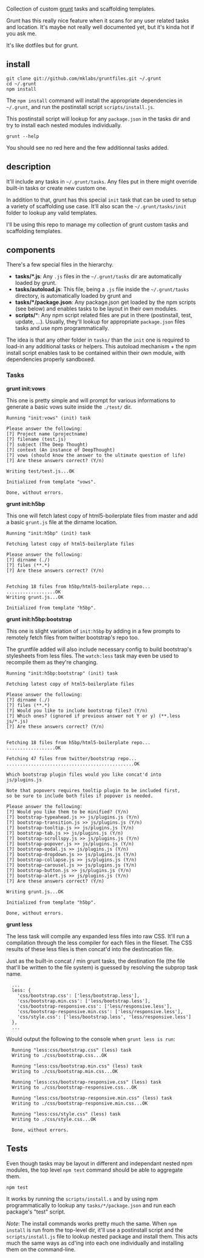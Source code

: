 Collection of custom [grunt](https://github.com/cowboy/grunt) tasks and
scaffolding templates.

Grunt has this really nice feature when it scans for any user related
tasks and location. It's maybe not really well documented yet, but it's
kinda hot if you ask me.

It's like dotfiles but for grunt.

## install

    git clone git://github.com/mklabs/gruntfiles.git ~/.grunt
    cd ~/.grunt
    npm install

The `npm install` command will install the appropriate dependencies in
`~/.grunt`, and run the postinstall script `scripts/install.js`.

This postinstall script will lookup for any `package.json` in the tasks
dir and try to install each nested modules individually.

    grunt --help

You should see no red here and the few additionnal tasks added.

## description

It'll include any tasks in `~/.grunt/tasks`. Any files put in there might
override built-in tasks or create new custom one.

In addition to that, grunt has this special `init` task that can be used
to setup a variety of scaffolding use case. It'll also scan the
`~/.grunt/tasks/init` folder to lookup any valid templates.

I'll be using this repo to manage my collection of grunt custom tasks
and scaffolding templates.

## components

There's a few special files in the hierarchy.

* **tasks/*.js**: Any `.js` files in the `~/.grunt/tasks` dir are
  automatically loaded by grunt.
* **tasks/autoload.js**: This file, being a `.js` file inside the
  `~/.grunt/tasks` directory, is automatically loaded by grunt and
* **tasks/*/package.json**: Any package.json get loaded by the npm
  scripts (see below) and enables tasks to be layout in their own
  modules.
* **scripts/***: Any npm script related files are put in there (postinstall,
  test, update, ...). Usually, they'll lookup for appropriate
  `package.json` files tasks and use npm programmatically.

The idea is that any other folder in `tasks/` than the `init` one is
required to load-in any additional tasks or helpers. This autoload
mechanism + the npm install script enables task to be contained within
their own module, with dependencies properly sandboxed.


### Tasks

**grunt init:vows**

This one is pretty simple and will prompt for various informations to
generate a basic vows suite inside the `./test/` dir.

    Running "init:vows" (init) task

    Please answer the following:
    [?] Project name (projectname)
    [?] filename (test.js)
    [?] subject (The Deep Thought)
    [?] context (An instance of DeepThought)
    [?] vows (should know the answer to the ultimate question of life)
    [?] Are these answers correct? (Y/n)

    Writing test/test.js...OK

    Initialized from template "vows".

    Done, without errors.


**grunt init:h5bp**

This one will fetch latest copy of html5-boilerplate files from master
and add a basic `grunt.js` file at the dirname location.

    Running "init:h5bp" (init) task

    Fetching latest copy of html5-boilerplate files

    Please answer the following:
    [?] dirname (./)
    [?] files (**.*)
    [?] Are these answers correct? (Y/n)


    Fetching 18 files from h5bp/html5-boilerplate repo...
    ..................OK
    Writing grunt.js...OK

    Initialized from template "h5bp".


**grunt init:h5bp:bootstrap**

This one is slight variation of `init:h5bp` by adding in a few prompts
to remotely fetch files from twitter bootstrap's repo too.

The gruntfile added will also include necessary config to build
bootstrap's stylesheets from less files. The `watch:less` task may even
be used to recompile them as they're changing.

    Running "init:h5bp:bootstrap" (init) task

    Fetching latest copy of html5-boilerplate files

    Please answer the following:
    [?] dirname (./)
    [?] files (**.*)
    [?] Would you like to include bootstrap files? (Y/n)
    [?] Which ones? (ignored if previous answer not Y or y) (**.less js/*.js)
    [?] Are these answers correct? (Y/n)


    Fetching 18 files from h5bp/html5-boilerplate repo...
    ..................OK

    Fetching 47 files from twitter/bootstrap repo...
    ...............................................OK

    Which bootstrap plugin files would you like concat'd into js/plugins.js

    Note that popovers requires tooltip plugin to be included first,
    so be sure to include both files if popover is needed.

    Please answer the following:
    [?] Would you like them to be minified? (Y/n)
    [?] bootstrap-typeahead.js >> js/plugins.js (Y/n)
    [?] bootstrap-transition.js >> js/plugins.js (Y/n)
    [?] bootstrap-tooltip.js >> js/plugins.js (Y/n)
    [?] bootstrap-tab.js >> js/plugins.js (Y/n)
    [?] bootstrap-scrollspy.js >> js/plugins.js (Y/n)
    [?] bootstrap-popover.js >> js/plugins.js (Y/n)
    [?] bootstrap-modal.js >> js/plugins.js (Y/n)
    [?] bootstrap-dropdown.js >> js/plugins.js (Y/n)
    [?] bootstrap-collapse.js >> js/plugins.js (Y/n)
    [?] bootstrap-carousel.js >> js/plugins.js (Y/n)
    [?] bootstrap-button.js >> js/plugins.js (Y/n)
    [?] bootstrap-alert.js >> js/plugins.js (Y/n)
    [?] Are these answers correct? (Y/n)

    Writing grunt.js...OK

    Initialized from template "h5bp".

    Done, without errors.


**grunt less**

The less task will compile any expanded less files into raw CSS. It'll
run a compilation through the less compiler for each files in the
fileset. The CSS results of these less files is then concat'd into the
destincation file.

Just as the built-in concat / min grunt tasks, the destination file
(the file that'll be written to the file system) is guessed by resolving
the subprop task name.

      ...
      less: {
        'css/bootstrap.css': ['less/bootstrap.less'],
        'css/bootstrap.min.css': ['less/bootstrap.less'],
        'css/bootstrap-responsive.css': ['less/responsive.less'],
        'css/bootstrap-responsive.min.css': ['less/responsive.less'],
        'css/style.css': ['less/bootstrap.less', 'less/responsive.less']
      },
      ...

Would output the following to the console when `grunt less is run`:

      Running "less:css/bootstrap.css" (less) task
      Writing to ./css/bootstrap.css...OK

      Running "less:css/bootstrap.min.css" (less) task
      Writing to ./css/bootstrap.min.css...OK

      Running "less:css/bootstrap-responsive.css" (less) task
      Writing to ./css/bootstrap-responsive.css...OK

      Running "less:css/bootstrap-responsive.min.css" (less) task
      Writing to ./css/bootstrap-responsive.min.css...OK

      Running "less:css/style.css" (less) task
      Writing to ./css/style.css...OK

      Done, without errors.

## Tests

Even though tasks may be layout in different and independant nested npm
modules, the top level `npm test` command should be able to aggregate
them.

    npm test

It works by running the `scripts/install.s` and by using npm
programmatically to lookup any `tasks/*/package.json` and run each
package's "test" script.

*Note*: The install commands works pretty much the same. When `npm
install` is run from the top-level dir, it'll use a postinstall script
and the  `scripts/install.js` file to lookup nested package and install
them. This acts much the same ways as cd'ing into each one individually
and installing them on the command-line.
